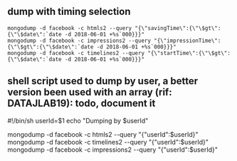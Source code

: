## dump with timing selection

    mongodump -d facebook -c htmls2 --query "{\"savingTime\":{\"\$gt\":{\"\$date\":`date -d 2018-06-01 +%s`000}}}"
    mongodump -d facebook -c impressions2 --query "{\"impressionTime\":{\"\$gt\":{\"\$date\":`date -d 2018-06-01 +%s`000}}}"
    mongodump -d facebook -c timelines2 --query "{\"startTime\":{\"\$gt\":{\"\$date\":`date -d 2018-06-01 +%s`000}}}"

## shell script used to dump by user, a better version been used with an array (rif: DATAJLAB19): todo, document it

#!/bin/sh
userId=$1
echo "Dumping by $userId"

mongodump -d facebook -c htmls2 --query "{\"userId\":$userId}" 
mongodump -d facebook -c timelines2 --query "{\"userId\":$userId}"
mongodump -d facebook -c impressions2 --query "{\"userId\":$userId}"




